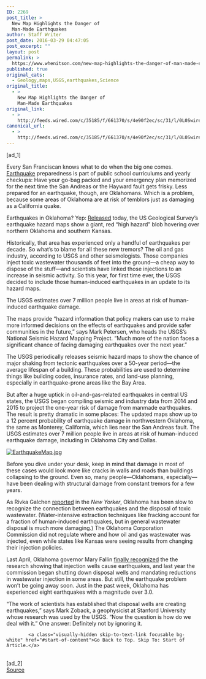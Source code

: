 ```yaml
---
ID: 2269
post_title: >
  New Map Highlights the Danger of
  Man-Made Earthquakes
author: Staff Writer
post_date: 2016-03-29 04:47:05
post_excerpt: ""
layout: post
permalink: >
  https://www.whenitson.com/new-map-highlights-the-danger-of-man-made-earthquakes/
published: true
original_cats:
  - Geology,maps,USGS,earthquakes,Science
original_title:
  - >
    New Map Highlights the Danger of
    Man-Made Earthquakes
original_link:
  - >
    http://feeds.wired.com/c/35185/f/661370/s/4e90f2ec/sc/31/l/0L0Swired0N0C20A160C0A30Cnew0Eus0Eearthquake0Emaps0Enow0Eshow0Ehuman0Einduced0Erisks0C/story01.htm
canonical_url:
  - >
    http://feeds.wired.com/c/35185/f/661370/s/4e90f2ec/sc/31/l/0L0Swired0N0C20A160C0A30Cnew0Eus0Eearthquake0Emaps0Enow0Eshow0Ehuman0Einduced0Erisks0C/story01.htm
---
```

 [ad_1]
<br><div id=""><p>Every San Franciscan knows what to do when the big one comes. <a href="http://www.wired.com/tag/earthquake/" target="_blank">Earthquake</a> preparedness is part of public school curriculums and yearly checkups: Have your go-bag packed and your emergency plan memorized for the next time the San Andreas or the Hayward fault gets frisky. Less prepared for an earthquake, though, are Oklahomans. Which is a problem, because some areas of Oklahoma are at risk of temblors just as damaging as a California quake.</p>
<p>Earthquakes in Oklahoma? Yep: <a href="http://www.usgs.gov/blogs/features/usgs_top_story/induced-earthquakes-raise-chances-of-damaging-shaking-in-2016/" target="_blank">Released</a> today, the US Geological Survey’s earthquake hazard maps show a giant, red “high hazard” blob hovering over northern Oklahoma and southern Kansas.</p>
<p>Historically, that area has experienced only a handful of earthquakes per decade. So what’s to blame for all these new tremors? The oil and gas industry, according to USGS and other seismologists. Those companies inject toxic wastewater thousands of feet into the ground—a cheap way to dispose of the stuff—and scientists have linked those injections to an increase in seismic activity. So this year, for first time ever, the USGS decided to include those human-induced earthquakes in an update to its hazard maps.</p>
<p data-js="fader" class="pullquote carve fader">
	The USGS estimates over 7 million people live in areas at risk of human-induced earthquake damage.	<span class="attribution"/>
</p>

<p>The maps provide “hazard information that policy makers can use to make more informed decisions on the effects of earthquakes and provide safer communities in the future,” says <span>Mark Petersen, who heads the USGS’s National Seismic Hazard Mapping Project</span>. “Much more of the nation faces a significant chance of facing damaging earthquakes over the next year.”</p>
<p>The USGS periodically releases seismic hazard maps to show the chance of major shaking from tectonic earthquakes over a 50-year period—the average lifespan of a building. These probabilities are used to determine things like building codes, insurance rates, and land-use planning, especially in earthquake-prone areas like the Bay Area.</p>
<p>But after a huge uptick in oil-and-gas-related earthquakes in central US states, the USGS began compiling seismic and industry data from 2014 and 2015 to project the one-year risk of damage from manmade earthquakes. The result is pretty dramatic in some places: The updated maps show up to a 12 percent probability of earthquake damage in northwestern Oklahoma, the same as Monterey, California, which lies near the San Andreas fault. The USGS estimates over 7 million people live in areas at risk of human-induced earthquake damage, including in Oklahoma City and Dallas.</p>
<p><a href="http://www.whenitson.com/wp-content/uploads/2016/03/New-Map-Highlights-the-Danger-of-Man-Made-Earthquakes.jpg"><img class="size-default-top-art wp-image-1994750" src="http://www.whenitson.com/wp-content/uploads/2016/03/New-Map-Highlights-the-Danger-of-Man-Made-Earthquakes.jpg" alt="EarthquakeMap.jpg"/></a></p>
<p>Before you dive under your desk, keep in mind that damage in most of these cases would look more like cracks in walls and roads than buildings collapsing to the ground. Even so, many people—Oklahomans, especially—have been dealing with structural damage from constant tremors for a few years.</p>
<p>As Rivka Galchen <a href="http://www.newyorker.com/magazine/2015/04/13/weather-underground" target="_blank">reported</a> in the <em>New Yorker</em>, Oklahoma has been slow to recognize the connection between earthquakes and the disposal of toxic wastewater. (Water-intensive extraction techniques like fracking account for a fraction of human-induced earthquakes, but in general wastewater disposal is much more damaging.) The Oklahoma Corporation Commission did not regulate where and how oil and gas wastewater was injected, even while states like Kansas were seeing results from changing their injection policies.</p>
<p>Last April, Oklahoma governor Mary Fallin <a href="http://www.nytimes.com/2015/04/22/us/oklahoma-acknowledges-wastewater-from-oil-and-gas-wells-as-major-cause-of-quakes.html?_r=0" target="_blank">finally recognized</a> the the research showing that injection wells cause earthquakes, and last year the commission began shutting down disposal wells and mandating reductions in wastewater injection in some areas. But still, the earthquake problem won’t be going away soon. Just in the past week, Oklahoma has experienced eight earthquakes with a magnitude over 3.0.</p>
<p>“The work of scientists has established that disposal wells are creating earthquakes,” says Mark Zoback, a geophysicist at Stanford University whose research was used by the USGS. “Now the question is how do we deal with it.” One answer: Definitely not by ignoring it.</p>

			<a class="visually-hidden skip-to-text-link focusable bg-white" href="#start-of-content">Go Back to Top. Skip To: Start of Article.</a>

			
</div>
<br>[ad_2]
<br><a href="http://feeds.wired.com/c/35185/f/661370/s/4e90f2ec/sc/31/l/0L0Swired0N0C20A160C0A30Cnew0Eus0Eearthquake0Emaps0Enow0Eshow0Ehuman0Einduced0Erisks0C/story01.htm">Source </a>